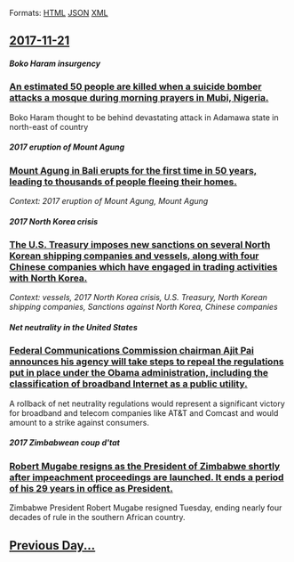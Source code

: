 
Formats: [HTML](2017/11/21/index.html)  [JSON](2017/11/21/index.json)  [XML](2017/11/21/index.xml)  

## [2017-11-21](/news/2017/11/21/index.md)

##### Boko Haram insurgency
### [An estimated 50 people are killed when a suicide bomber attacks a mosque during morning prayers in Mubi, Nigeria. ](/news/2017/11/21/an-estimated-50-people-are-killed-when-a-suicide-bomber-attacks-a-mosque-during-morning-prayers-in-mubi-nigeria.md)
Boko Haram thought to be behind devastating attack in Adamawa state in north-east of country

##### 2017 eruption of Mount Agung
### [Mount Agung in Bali erupts for the first time in 50 years, leading to thousands of people fleeing their homes. ](/news/2017/11/21/mount-agung-in-bali-erupts-for-the-first-time-in-50-years-leading-to-thousands-of-people-fleeing-their-homes.md)
_Context: 2017 eruption of Mount Agung, Mount Agung_

##### 2017 North Korea crisis
### [The U.S. Treasury imposes new sanctions on several North Korean shipping companies and vessels, along with four Chinese companies which have engaged in trading activities with North Korea. ](/news/2017/11/21/the-u-s-treasury-imposes-new-sanctions-on-several-north-korean-shipping-companies-and-vessels-along-with-four-chinese-companies-which-have.md)
_Context: vessels, 2017 North Korea crisis, U.S. Treasury, North Korean shipping companies, Sanctions against North Korea, Chinese companies_

##### Net neutrality in the United States
### [Federal Communications Commission chairman Ajit Pai announces his agency will take steps to repeal the regulations put in place under the Obama administration, including the classification of broadband Internet as a public utility. ](/news/2017/11/21/federal-communications-commission-chairman-ajit-pai-announces-his-agency-will-take-steps-to-repeal-the-regulations-put-in-place-under-the-ob.md)
A rollback of net neutrality regulations would represent a significant victory for broadband and telecom companies like AT&T and Comcast and would amount to a strike against consumers.

##### 2017 Zimbabwean coup d'tat
### [Robert Mugabe resigns as the President of Zimbabwe shortly after impeachment proceedings are launched. It ends a period of his 29 years in office as President. ](/news/2017/11/21/robert-mugabe-resigns-as-the-president-of-zimbabwe-shortly-after-impeachment-proceedings-are-launched-it-ends-a-period-of-his-29-years-in-o.md)
Zimbabwe President Robert Mugabe resigned Tuesday, ending nearly four decades of rule in the southern African country.

## [Previous Day...](/news/2017/11/20/index.md)


